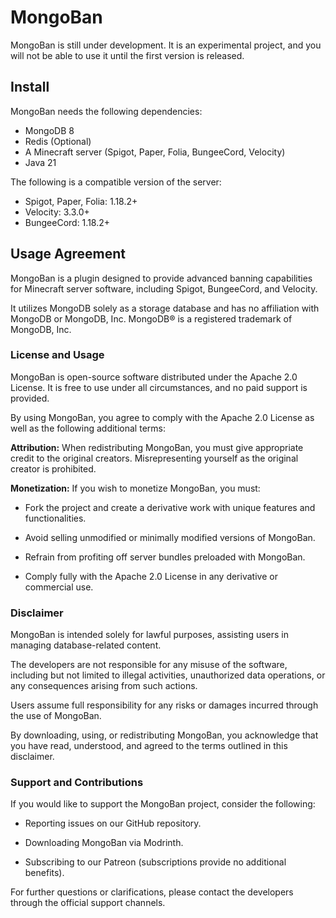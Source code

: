 # MongoBan
MongoBan is still under development. It is an experimental project, 
and you will not be able to use it until the first version is released.

## Install
MongoBan needs the following dependencies:
- MongoDB 8
- Redis (Optional)
- A Minecraft server (Spigot, Paper, Folia, BungeeCord, Velocity)
- Java 21

The following is a compatible version of the server:
- Spigot, Paper, Folia: 1.18.2+
- Velocity: 3.3.0+
- BungeeCord: 1.18.2+

## Usage Agreement

MongoBan is a plugin designed to provide advanced banning capabilities for Minecraft server software,
including Spigot, BungeeCord, and Velocity.

It utilizes MongoDB solely as a storage database and has no affiliation with MongoDB or MongoDB,
Inc. MongoDB® is a registered trademark of MongoDB, Inc.


### License and Usage

MongoBan is open-source software distributed under the Apache 2.0 License.
It is free to use under all circumstances, and no paid support is provided.

By using MongoBan, you agree to comply with the Apache 2.0 License as well as the following additional terms:

**Attribution:** When redistributing MongoBan, you must give appropriate credit to the original creators. Misrepresenting yourself as the original creator is prohibited.

**Monetization:** If you wish to monetize MongoBan, you must:

- Fork the project and create a derivative work with unique features and functionalities.

- Avoid selling unmodified or minimally modified versions of MongoBan.

- Refrain from profiting off server bundles preloaded with MongoBan.

- Comply fully with the Apache 2.0 License in any derivative or commercial use.

### Disclaimer

MongoBan is intended solely for lawful purposes, assisting users in managing database-related content.

The developers are not responsible for any misuse of the software, including but not limited to illegal activities,
unauthorized data operations, or any consequences arising from such actions.

Users assume full responsibility for any risks or damages incurred through the use of MongoBan.

By downloading, using, or redistributing MongoBan, you acknowledge that you have read, understood,
and agreed to the terms outlined in this disclaimer.

### Support and Contributions

If you would like to support the MongoBan project, consider the following:

- Reporting issues on our GitHub repository.

- Downloading MongoBan via Modrinth.

- Subscribing to our Patreon (subscriptions provide no additional benefits).

For further questions or clarifications, please contact the developers through the official support channels.

